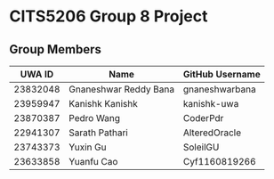# CITS5206 Group 8 Project

## Group Members

| UWA ID    | Name                  | GitHub Username         |
|-----------|-----------------------|-------------------------|
| 23832048  | Gnaneshwar Reddy Bana  | gnaneshwarbana          |
| 23959947  | Kanishk Kanishk        | kanishk-uwa             |
| 23870387  | Pedro Wang             | CoderPdr                |
| 22941307  | Sarath Pathari         | AlteredOracle           |
| 23743373  | Yuxin Gu               | SoleilGU                |
| 23633858  | Yuanfu Cao             | Cyf1160819266           |
